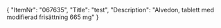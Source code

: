 {
  "ItemNr": "067635",
  "Title": "test",
  "Description": "Alvedon, tablett med modifierad frisättning 665 mg"
}
